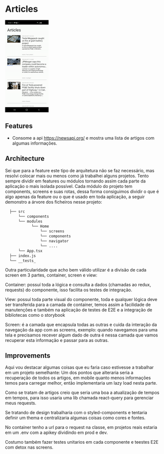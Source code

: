 # Articles

![me](https://github.com/rodrigomatosc/Articles/blob/main/app.gif)

## Features

- Consome a api https://newsapi.org/ e mostra uma lista de artigos com algumas informações.

## Architecture

Sei que para a feature este tipo de arquitetura não se faz necessário, mas resolvi colocar mais ou menos como já trabalhei alguns projetos.
Tento sempre dividir em features ou módulos tornando assim cada parte da aplicação o mais isolada possível. Cada módulo do projeto tem components, screens e suas rotas, dessa forma consiguimos dividir o que é algo apenas da feature ou o que é usado em toda aplicação, a seguir demonstro a árvore dos ficheiros nesse projeto:

```shell
  ├── src
      └── components
      └── modules
            └── Home
                └── screens
                └── components
                └── navigator
                └── ....
      └── App.tsx
  ├── index.js
  └── __tests_

```

Outra particularidade que acho bem válido utilizar é a divisão de cada screen em 3 partes, container, screen e view:

Container: possuí toda a lógica e consulta a dados (chamadas ao redux, requests) do componente, isso facilita os testes de integração.

View: possuí toda parte visual do componente, toda e qualquer lógica deve ser transferida para a camada de container, temos assim a facilidade de manutenções e também na aplicação de testes de E2E e a integração de bibliotecas como o storybook

Screen: é a camada que encapsula todas as outras e cuida da interação da navegação da app com as screens, exemplo: quando navegamos para uma tela e precisamos recever algum dado de outra é nessa camada que vamos recuperar esta informação e passar para as outras.

## Improvements

Aqui vou destacar algumas coisas que eu faria caso estivesse a trabalhar em um projeto semelhante:
Um dos pontos que alteraria seria a recuperação de todos os artigos, em mobile quanto menos informações temos para carregar melhor, então implementaria um lazy load nesta parte.

Como se tratam de artigos creio que seria uma boa a atualização de tempos em tempos, para isso usaria uma lib chamada react-query para gerenciar meus requests.

Se tratando de design trabalharia com o styled-components e tentaria definir um thema e centralizaria algumas coisas como cores e fontes.

No container tenho a url para o request na classe, em projetos reais estaria em um .env com a apikey dividindo em prod e dev.

Costumo também fazer testes unitarios em cada componente e teestes E2E com detox nas screens.
